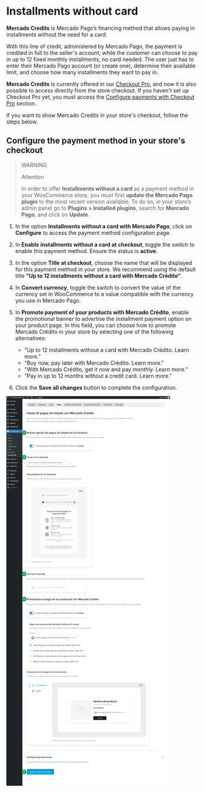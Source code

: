 # Installments without card

**Mercado Credits** is Mercado Pago’s financing method that allows paying in installments without the need for a card.

With this line of credit, administered by Mercado Pago, the payment is credited in full to the seller's account, while the customer can choose to pay in up to 12 fixed monthly installments, no card needed. The user just has to enter their Mercado Pago account (or create one), determine their available limit, and choose how many installments they want to pay in.
 
**Mercado Credits** is currently offered in our [Checkout Pro](/developers/en/docs/checkout-pro/landing), and now it is also possible to access directly from the store checkout. If you haven't set up Checkout Pro yet, you must access the [Configure payments with Checkout Pro](/developers/en/docs/woocommerce/payments-configuration/checkout-pro) section.

If you want to show Mercado Credits in your store's checkout, follow the steps below.

## Configure the payment method in your store's checkout

> WARNING
>
> Attention
>
> In order to offer **Installments without a card** as a payment method in your WooCommerce store, you must first **update the Mercado Pago plugin** to the most recent version available. To do so, in your store’s admin panel go to **Plugins > Installed plugins**, search for **Mercado Pago**, and click on **Update**.

1. In the option **Installments without a card with Mercado Pago**, click on **Configure** to access the payment method configuration page.
2. In **Enable installments without a card at checkout**, toggle the switch to enable this payment method. Ensure the status is **active**.
3. In the option **Title at checkout**, choose the name that will be displayed for this payment method in your store. We recommend using the default title **“Up to 12 installments without a card with Mercado Crédito”**.
4. In **Convert currency**, toggle the switch to convert the value of the currency set in WooCommerce to a value compatible with the currency you use in Mercado Pago.
5. In **Promote payment of your products with Mercado Crédito**, enable the promotional banner to advertise the installment payment option on your product page. In this field, you can choose how to promote Mercado Crédito in your store by selecting one of the following alternatives:

    - "Up to 12 installments without a card with Mercado Crédito. Learn more."
    - "Buy now, pay later with Mercado Crédito. Learn more."
    - "With Mercado Crédito, get it now and pay monthly. Learn more."
    - "Pay in up to 12 months without a credit card. Learn more."

6. Click the **Save all changes** button to complete the configuration.

![woo-credits-admin-pt](/images/woocomerce/credits-woo-2-es.png)